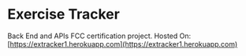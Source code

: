 # Exercise Tracker

Back End and APIs FCC certification project. Hosted On: [https://extracker1.herokuapp.com](https://extracker1.herokuapp.com)

